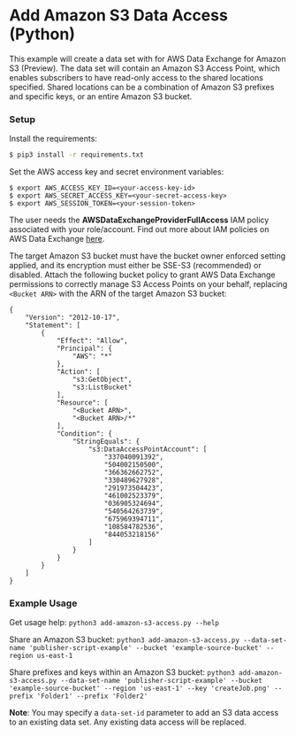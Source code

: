 # Add Amazon S3 Data Access (Python)

This example will create a data set with for AWS Data Exchange for Amazon S3 (Preview). The data set will contain an
Amazon S3 Access Point, which enables subscribers to have read-only access to the shared locations specified. Shared
locations can be a combination of Amazon S3 prefixes and specific keys, or an entire Amazon S3 bucket.

### Setup

Install the requirements:

```bash
$ pip3 install -r requirements.txt
```

Set the AWS access key and secret environment variables:

```
$ export AWS_ACCESS_KEY_ID=<your-access-key-id>
$ export AWS_SECRET_ACCESS_KEY=<your-secret-access-key>
$ export AWS_SESSION_TOKEN=<your-session-token>
```

The user needs the **AWSDataExchangeProviderFullAccess** IAM policy associated with your role/account. Find out more
about IAM policies on AWS Data Exchange [here](https://docs.aws.amazon.com/data-exchange/latest/userguide/auth-access.html).

The target Amazon S3 bucket must have the bucket owner enforced setting applied, and its encryption must either be SSE-S3 (recommended) or disabled. Attach the following bucket policy to grant AWS Data Exchange permissions to
correctly manage S3 Access Points on your behalf, replacing `<Bucket ARN>` with the ARN of the target Amazon S3
bucket:

```
{
    "Version": "2012-10-17",
    "Statement": [
        {
            "Effect": "Allow",
            "Principal": {
                "AWS": "*"
            },
            "Action": [
                "s3:GetObject",
                "s3:ListBucket"
            ],
            "Resource": [
                "<Bucket ARN>",
                "<Bucket ARN>/*"
            ],
            "Condition": {
                "StringEquals": {
                    "s3:DataAccessPointAccount": [
                        "337040091392",
                        "504002150500",
                        "366362662752",
                        "330489627928",
                        "291973504423",
                        "461002523379",
                        "036905324694",
                        "540564263739",
                        "675969394711",
                        "108584782536",
                        "844053218156"
                    ]
                }
            }
        }
    ]
}
```

### Example Usage

Get usage help: `python3 add-amazon-s3-access.py --help`

Share an Amazon S3 bucket: `python3 add-amazon-s3-access.py --data-set-name 'publisher-script-example' --bucket 'example-source-bucket' --region us-east-1`

Share prefixes and keys within an Amazon S3 bucket: `python3 add-amazon-s3-access.py --data-set-name 'publisher-script-example' --bucket 'example-source-bucket' --region 'us-east-1' --key 'createJob.png' --prefix 'Folder1' --prefix 'Folder2'`

**Note**: You may specify a `data-set-id` parameter to add an S3 data access to an existing data set. Any existing
data access will be replaced.
